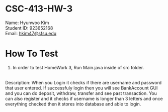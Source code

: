 # CSC-413-HW-3

Name: Hyunwoo Kim<br>
Student ID: 923652168<br>
Email: hkim47@sfsu.edu<br>

# How To Test

1. In order to test HomeWork 3, Run Main.java inside of src folder.<br><br>

Description: When you Login it checks if there are username and password that user entered. If successfuly login then you will see BankAccount GUI and you can do deposit, withdraw, transfer and see past transaction. You can also register and it checks if username is longer than 3 letters and once everything checked then it stores into database and able to login.

